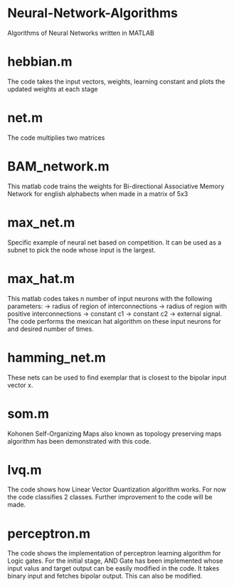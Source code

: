 # Neural-Network-Algorithms
Algorithms of Neural Networks written in MATLAB 

# hebbian.m 
The code takes the input vectors, weights, learning constant and plots the updated weights at each stage

# net.m
The code multiplies two matrices

# BAM_network.m
This matlab code trains the weights for Bi-directional Associative Memory Network for english alphabects when made in a matrix of 5x3 

# max_net.m
Specific example of neural net based on competition. It can be used as a subnet to pick the node whose input is the largest.

# max_hat.m
This matlab codes takes n number of input neurons with the following parameters:
-> radius of region of interconnections
-> radius of region with positive interconnections
-> constant c1
-> constant c2 
-> external signal. 
The code performs the mexican hat algorithm on these input neurons for and desired number of times. 

# hamming_net.m
These nets can be used to find exemplar that is closest to the bipolar input vector x. 

# som.m
Kohonen Self-Organizing Maps also known as topology preserving maps algorithm has been demonstrated with this code. 

# lvq.m
The code shows how Linear Vector Quantization algorithm works. For now the code classifies 2 classes. Further improvement to the code will be made.

# perceptron.m
The code shows the implementation of perceptron learning algorithm for Logic gates.
For the initial stage, AND Gate has been implemented whose input valus and target output can be easily modified in the code. 
It takes binary input and fetches bipolar output. This can also be modified.
